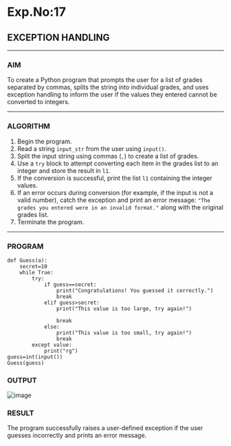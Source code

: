 # Exp.No:17  
## EXCEPTION HANDLING
---
### AIM  
To create a Python program that prompts the user for a list of grades separated by commas, splits the string into individual grades, and uses exception handling to inform the user if the values they entered cannot be converted to integers.

---
### ALGORITHM

1. Begin the program.  
2. Read a string `input_str` from the user using `input()`.  
3. Split the input string using commas (`,`) to create a list of grades.  
4. Use a `try` block to attempt converting each item in the grades list to an integer and store the result in `l1`.  
5. If the conversion is successful, print the list `l1` containing the integer values.  
6. If an error occurs during conversion (for example, if the input is not a valid number), catch the exception and print an error message: `"The grades you entered were in an invalid format."` along with the original grades list.  
7. Terminate the program.
---
### PROGRAM

```
def Guess(a):
    secret=10
    while True:
        try:
            if guess==secret:
                print("Congratulations! You guessed it correctly.")
                break
            elif guess>secret:
                print("This value is too large, try again!")
                
                break
            else:
                print("This value is too small, try again!")
                break
        except value:
            print("rg")
guess=int(input()) 
Guess(guess)
```

### OUTPUT
![image](https://github.com/user-attachments/assets/5e539996-ae47-4f2b-8569-104d9f1a1c23)

### RESULT
The program successfully raises a user-defined exception if the user guesses incorrectly and prints an error message.
